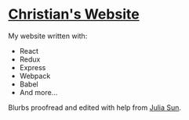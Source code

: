 # [Christian's Website](http://christianle.com)

My website written with:

* React
* Redux
* Express
* Webpack
* Babel
* And more...

Blurbs proofread and edited with help from [Julia Sun](http://juliasun.io).

